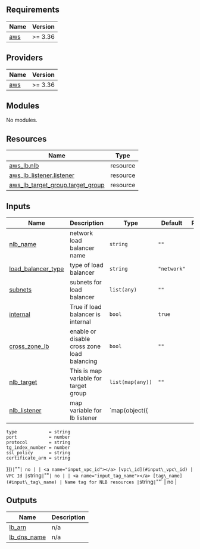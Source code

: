 <!-- BEGIN_TF_DOCS -->
## Requirements

| Name | Version |
|------|---------|
| <a name="requirement_aws"></a> [aws](#requirement\_aws) | >= 3.36 |

## Providers

| Name | Version |
|------|---------|
| <a name="provider_aws"></a> [aws](#provider\_aws) | >= 3.36 |

## Modules

No modules.

## Resources

| Name | Type |
|------|------|
| [aws_lb.nlb](https://registry.terraform.io/providers/hashicorp/aws/latest/docs/resources/lb) | resource |
| [aws_lb_listener.listener](https://registry.terraform.io/providers/hashicorp/aws/latest/docs/resources/lb_listener) | resource |
| [aws_lb_target_group.target_group](https://registry.terraform.io/providers/hashicorp/aws/latest/docs/resources/lb_target_group) | resource |


## Inputs

| Name | Description | Type | Default | Required |
|------|-------------|------|---------|:--------:|
| <a name="input_nlb_name"></a> [nlb\_name](#input\_nlb\_name) | network load balancer name | `string` | `""` | no |
| <a name="input_load_balancer_type"></a> [load\_balancer\_type](#input\_load\_balancer\_type) | type of load balancer | `string` | `"network"` | no |
| <a name="input_subnets"></a> [subnets](#input\_subnets) | subnets for load balancer | `list(any)` | `""` | yes |
| <a name="input_internal"></a> [internal](#input\_internal) | True if load balancer is internal | `bool` | `true` | no |
| <a name="input_cross_zone_lb"></a> [cross\_zone\_lb](#input\_cross\_zone\_lb) | enable or disable cross zone load balancing | `bool` | `""` | no |
| <a name="input_nlb_target"></a> [nlb\_target](#input\_nlb\_target) | This is map variable for target group | `list(map(any))` | `""` | no |
| <a name="input_nlb_listener"></a> [nlb\_listener](#input\_nlb\_listener) | map variable for lb listener | `map(object({
    type            = string
    port            = number
    protocol        = string
    tg_index_number = number
    ssl_policy      = string
    certificate_arn = string
  }))` | `""` | no |
| <a name="input_vpc_id"></a> [vpc\_id](#input\_vpc\_id) | VPC Id | `string` | `""` | no |
| <a name="input_tag_name"></a> [tag\_name](#input\_tag\_name) | Name tag for NLB resources | `string` | `""` | no |


## Outputs

| Name | Description |
|------|-------------|
| <a name="output_lb_arn"></a> [lb\_arn](#output\_lb\_arn) | n/a |
| <a name="output_lb_dns_name"></a> [lb\_dns\_name](#output\_lb\_dns\_name) | n/a |
<!-- END_TF_DOCS -->
